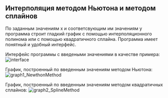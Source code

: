 ## Интерполяция методом Ньютона и методом сплайнов
По заданным значениям x и соответсвующим им значениям y программа строит гладкий график с помощью интерполяционного полинома или с помощью квадратичного сплайна. Программа имеет понятный и удобный интерфейс.

Интерфейс программы с введеными значениями в качестве примера:
![interface](https://user-images.githubusercontent.com/77006511/135360315-cba446af-e7d5-4578-bc07-b60a51488640.jpg)

График, построенный по введенным значениям методом Ньютона:
![graph1_NewthonMethod](https://user-images.githubusercontent.com/77006511/135360630-401c01ee-ffb9-49ee-8457-25b214214c63.jpg)

 
График, построенный по введенным значениям методом квадратичных сплайнов:
![graph2_SplineMethod](https://user-images.githubusercontent.com/77006511/135360467-62229a9b-5da3-4fd7-a73c-dbbd4180ba79.jpg)


